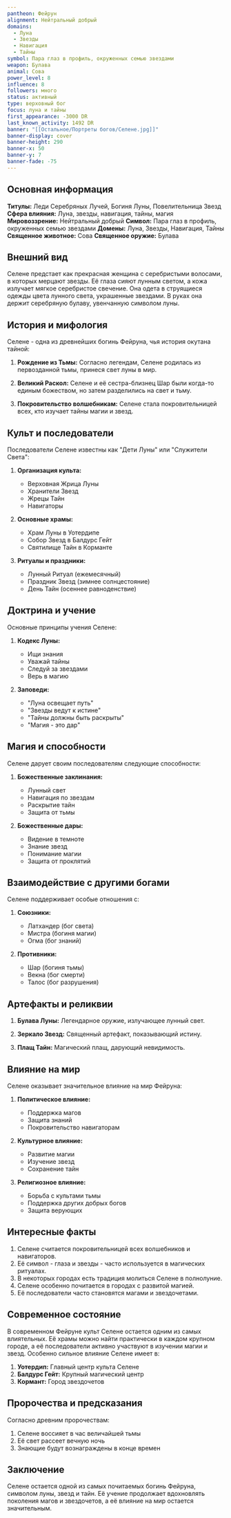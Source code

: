 ```yaml
---
pantheon: Фейрун
alignment: Нейтральный добрый
domains:
  - Луна
  - Звезды
  - Навигация
  - Тайны
symbol: Пара глаз в профиль, окруженных семью звездами
weapon: Булава
animal: Сова
power_level: 8
influence: 8
followers: много
status: активный
type: верховный бог
focus: луна и тайны
first_appearance: -3000 DR
last_known_activity: 1492 DR
banner: "[[Остальное/Портреты богов/Селене.jpg]]"
banner-display: cover
banner-height: 290
banner-x: 50
banner-y: 7
banner-fade: -75
---
```

## Основная информация

**Титулы:** Леди Серебряных Лучей, Богиня Луны, Повелительница Звезд
**Сфера влияния:** Луна, звезды, навигация, тайны, магия
**Мировоззрение:** Нейтральный добрый
**Символ:** Пара глаз в профиль, окруженных семью звездами
**Домены:** Луна, Звезды, Навигация, Тайны
**Священное животное:** Сова
**Священное оружие:** Булава

## Внешний вид

Селене предстает как прекрасная женщина с серебристыми волосами, в которых мерцают звезды. Её глаза сияют лунным светом, а кожа излучает мягкое серебристое свечение. Она одета в струящиеся одежды цвета лунного света, украшенные звездами. В руках она держит серебряную булаву, увенчанную символом луны.

## История и мифология

Селене - одна из древнейших богинь Фейруна, чья история окутана тайной:

1. **Рождение из Тьмы:** Согласно легендам, Селене родилась из первозданной тьмы, принеся свет луны в мир.

2. **Великий Раскол:** Селене и её сестра-близнец Шар были когда-то единым божеством, но затем разделились на свет и тьму.

3. **Покровительство волшебникам:** Селене стала покровительницей всех, кто изучает тайны магии и звезд.

## Культ и последователи

Последователи Селене известны как "Дети Луны" или "Служители Света":

1. **Организация культа:**

   - Верховная Жрица Луны
   - Хранители Звезд
   - Жрецы Тайн
   - Навигаторы

2. **Основные храмы:**

   - Храм Луны в Уотердипе
   - Собор Звезд в Балдурс Гейт
   - Святилище Тайн в Корманте

3. **Ритуалы и праздники:**
   - Лунный Ритуал (ежемесячный)
   - Праздник Звезд (зимнее солнцестояние)
   - День Тайн (осеннее равноденствие)

## Доктрина и учение

Основные принципы учения Селене:

1. **Кодекс Луны:**

   - Ищи знания
   - Уважай тайны
   - Следуй за звездами
   - Верь в магию

2. **Заповеди:**
   - "Луна освещает путь"
   - "Звезды ведут к истине"
   - "Тайны должны быть раскрыты"
   - "Магия - это дар"

## Магия и способности

Селене дарует своим последователям следующие способности:

1. **Божественные заклинания:**

   - Лунный свет
   - Навигация по звездам
   - Раскрытие тайн
   - Защита от тьмы

2. **Божественные дары:**
   - Видение в темноте
   - Знание звезд
   - Понимание магии
   - Защита от проклятий

## Взаимодействие с другими богами

Селене поддерживает особые отношения с:

1. **Союзники:**

   - Латхандер (бог света)
   - Мистра (богиня магии)
   - Огма (бог знаний)

2. **Противники:**
   - Шар (богиня тьмы)
   - Векна (бог смерти)
   - Талос (бог разрушения)

## Артефакты и реликвии

1. **Булава Луны:** Легендарное оружие, излучающее лунный свет.

2. **Зеркало Звезд:** Священный артефакт, показывающий истину.

3. **Плащ Тайн:** Магический плащ, дарующий невидимость.

## Влияние на мир

Селене оказывает значительное влияние на мир Фейруна:

1. **Политическое влияние:**

   - Поддержка магов
   - Защита знаний
   - Покровительство навигаторам

2. **Культурное влияние:**

   - Развитие магии
   - Изучение звезд
   - Сохранение тайн

3. **Религиозное влияние:**
   - Борьба с культами тьмы
   - Поддержка других добрых богов
   - Защита верующих

## Интересные факты

1. Селене считается покровительницей всех волшебников и навигаторов.
2. Её символ - глаза и звезды - часто используется в магических ритуалах.
3. В некоторых городах есть традиция молиться Селене в полнолуние.
4. Селене особенно почитается в городах с развитой магией.
5. Её последователи часто становятся магами и звездочетами.

## Современное состояние

В современном Фейруне культ Селене остается одним из самых влиятельных. Её храмы можно найти практически в каждом крупном городе, а её последователи активно участвуют в изучении магии и звезд. Особенно сильное влияние Селене имеет в:

1. **Уотердип:** Главный центр культа Селене
2. **Балдурс Гейт:** Крупный магический центр
3. **Кормант:** Город звездочетов

## Пророчества и предсказания

Согласно древним пророчествам:

1. Селене воссияет в час величайшей тьмы
2. Её свет рассеет вечную ночь
3. Знающие будут вознаграждены в конце времен

## Заключение

Селене остается одной из самых почитаемых богинь Фейруна, символом луны, звезд и тайн. Её учение продолжает вдохновлять поколения магов и звездочетов, а её влияние на мир остается значительным.
